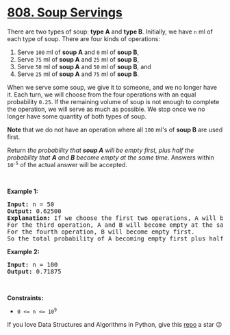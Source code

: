 # [808. Soup Servings][title]

<p>There are two types of soup: <strong>type A</strong> and <strong>type B</strong>. Initially, we have <code>n</code> ml of each type of soup. There are four kinds of operations:</p>
<ol>
<li>Serve <code>100</code> ml of <strong>soup A</strong> and <code>0</code> ml of <strong>soup B</strong>,</li>
<li>Serve <code>75</code> ml of <strong>soup A</strong> and <code>25</code> ml of <strong>soup B</strong>,</li>
<li>Serve <code>50</code> ml of <strong>soup A</strong> and <code>50</code> ml of <strong>soup B</strong>, and</li>
<li>Serve <code>25</code> ml of <strong>soup A</strong> and <code>75</code> ml of <strong>soup B</strong>.</li>
</ol>
<p>When we serve some soup, we give it to someone, and we no longer have it. Each turn, we will choose from the four operations with an equal probability <code>0.25</code>. If the remaining volume of soup is not enough to complete the operation, we will serve as much as possible. We stop once we no longer have some quantity of both types of soup.</p>
<p><strong>Note</strong> that we do not have an operation where all <code>100</code> ml's of <strong>soup B</strong> are used first.</p>
<p>Return <em>the probability that <strong>soup A</strong> will be empty first, plus half the probability that <strong>A</strong> and <strong>B</strong> become empty at the same time</em>. Answers within <code>10<sup>-5</sup></code> of the actual answer will be accepted.</p>
<p> </p>
<p><strong>Example 1:</strong></p>
<pre><strong>Input:</strong> n = 50
<strong>Output:</strong> 0.62500
<strong>Explanation:</strong> If we choose the first two operations, A will become empty first.
For the third operation, A and B will become empty at the same time.
For the fourth operation, B will become empty first.
So the total probability of A becoming empty first plus half the probability that A and B become empty at the same time, is 0.25 * (1 + 1 + 0.5 + 0) = 0.625.
</pre>
<p><strong>Example 2:</strong></p>
<pre><strong>Input:</strong> n = 100
<strong>Output:</strong> 0.71875
</pre>
<p> </p>
<p><strong>Constraints:</strong></p>
<ul>
<li><code>0 &lt;= n &lt;= 10<sup>9</sup></code></li>
</ul>


If you love Data Structures and Algorithms in Python, give this [repo][me] a star :wink:

[title]: https://leetcode.com/problems/soup-servings
[me]: https://github.com/bumblebee211196/awesome-python-leetcode